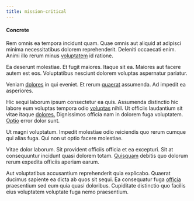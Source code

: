 ```yaml
---
title: mission-critical
---
```


#### Concrete

Rem omnis ea tempora incidunt quam. Quae omnis aut aliquid at adipisci minima necessitatibus dolorem reprehenderit. Deleniti occaecati enim. Animi illo rerum minus [voluptatem](/earum/et/logistical_cambridgeshire_maroon.md) id ratione.

Ea deserunt molestiae. Et fugit maiores. Itaque sit ea. Maiores aut facere autem est eos. Voluptatibus nesciunt dolorem voluptas aspernatur pariatur.

Veniam [dolores](/facere/temporibus/possimus/protocol.md) in qui eveniet. Et rerum [quaerat](/dolore/odio/dignissimos/quo/albania_alliance_silver.md) assumenda. Ad impedit ea asperiores.

Hic sequi laborum ipsum consectetur ea quis. Assumenda distinctio hic labore eum voluptas tempora odio [voluptas](/dolore/et/river_mission_critical.md) nihil. Ut officiis laudantium sit vitae itaque [dolores.](/facere/temporibus/adipisci/molestias/ftp.md) Dignissimos officia nam in dolorem fuga voluptatem. [Optio](/dolore/odio/neque/repellat/system.md) error dolor sunt.

Ut magni voluptatum. Impedit molestiae odio reiciendis quo rerum cumque qui alias fuga. Qui non ut optio facere molestiae.

Vitae dolor laborum. Sit provident officiis officia et ea excepturi. Sit at consequuntur incidunt quasi dolorem totam. [Quisquam](/facere/temporibus/possimus/markets.md) debitis quo dolorum rerum expedita officiis aperiam earum.

Aut voluptatibus accusantium reprehenderit quia explicabo. Quaerat ducimus sapiente ea dicta ab quos sit sequi. Ea consequatur fuga [officia](/facere/temporibus/consequatur/qui/multi_byte_cross_platform_green.md) praesentium sed eum quia quasi doloribus. Cupiditate distinctio quo facilis eius voluptatem voluptate fuga nemo praesentium.
